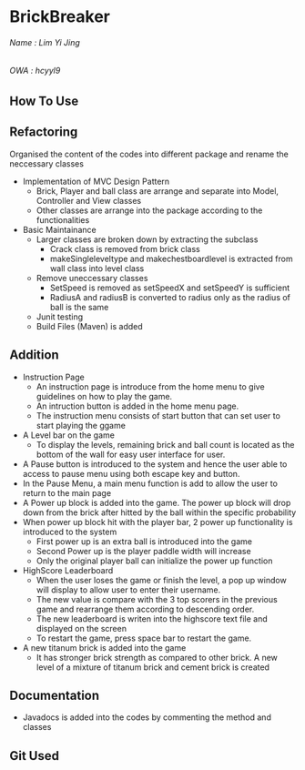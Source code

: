 # BrickBreaker
###### Name : Lim Yi Jing
###### OWA : hcyyl9

## How To Use


## Refactoring
Organised the content of the codes into different package and rename the neccessary classes
- Implementation of MVC Design Pattern
  -  Brick, Player and ball class are arrange and separate into Model, Controller and View classes
  -  Other classes are arrange into  the package according to the functionalities
- Basic Maintainance
  - Larger classes are broken down by extracting the subclass
    - Crack class is removed from brick class
    - makeSingleleveltype and makechestboardlevel is extracted from wall class into level class
  - Remove uneccessary classes
    - SetSpeed is removed as setSpeedX and setSpeedY is sufficient
    - RadiusA and radiusB is converted to radius only as the radius of ball is the same
  - Junit testing
  - Build Files (Maven) is added
 

## Addition
 - Instruction Page
    - An instruction page is introduce from the home menu to give guidelines on how to play the game. 
    - An intruction button is added in the home menu page. 
    - The instruction menu consists of start button that can set user to start playing the ggame
 - A Level bar on the game
    - To display the levels, remaining brick and ball count is located as the bottom of the wall for easy user interface for user.
 - A Pause button is introduced to the system and hence the user able to access to pause menu using both escape key and button.
 - In the Pause Menu, a main menu function is add to allow the user to return to the main page
 - A Power up block is added into the game. The power up block will drop down from the brick after hitted by the ball within the specific probability
 - When power up block hit with the player bar, 2 power up functionality is introduced to the system
    - First power up is an extra ball is introduced into the game
    - Second Power up is the player paddle width will increase
    - Only the original player ball can initialize the power up function
 - HighScore Leaderboard
    - When the user loses the game or finish the level, a pop up window will display to allow user to enter their username.
    - The new value is compare with the 3 top scorers in the previous game and rearrange them according to descending order.
    - The new leaderboard is writen into the highscore text file and displayed on the screen
    - To restart the game, press space bar to restart the game.
 - A new titanum brick is added into the game
    -  It has stronger brick strength as compared to other brick. A new level of a mixture of titanum brick and cement brick is created

## Documentation
 - Javadocs is added into the codes by commenting the method and classes 

## Git Used











